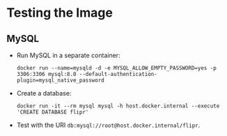 Testing the Image
=================

MySQL
-----

*   Run MySQL in a separate container:

        docker run --name=mysqld -d -e MYSQL_ALLOW_EMPTY_PASSWORD=yes -p 3306:3306 mysql:8.0 --default-authentication-plugin=mysql_native_password

*   Create a database:

        docker run -it --rm mysql mysql -h host.docker.internal --execute 'CREATE DATABASE flipr'

*   Test with the URI `db:mysql://root@host.docker.internal/flipr`.

